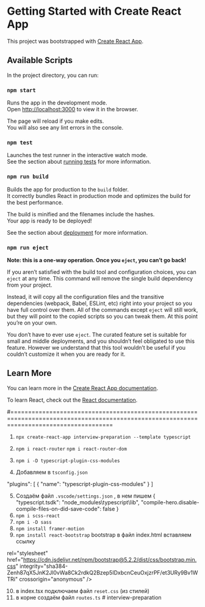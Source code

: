 # Getting Started with Create React App

This project was bootstrapped with [Create React App](https://github.com/facebook/create-react-app).

## Available Scripts

In the project directory, you can run:

### `npm start`

Runs the app in the development mode.\
Open [http://localhost:3000](http://localhost:3000) to view it in the browser.

The page will reload if you make edits.\
You will also see any lint errors in the console.

### `npm test`

Launches the test runner in the interactive watch mode.\
See the section about [running tests](https://facebook.github.io/create-react-app/docs/running-tests) for more information.

### `npm run build`

Builds the app for production to the `build` folder.\
It correctly bundles React in production mode and optimizes the build for the best performance.

The build is minified and the filenames include the hashes.\
Your app is ready to be deployed!

See the section about [deployment](https://facebook.github.io/create-react-app/docs/deployment) for more information.

### `npm run eject`

**Note: this is a one-way operation. Once you `eject`, you can’t go back!**

If you aren’t satisfied with the build tool and configuration choices, you can `eject` at any time. This command will remove the single build dependency from your project.

Instead, it will copy all the configuration files and the transitive dependencies (webpack, Babel, ESLint, etc) right into your project so you have full control over them. All of the commands except `eject` will still work, but they will point to the copied scripts so you can tweak them. At this point you’re on your own.

You don’t have to ever use `eject`. The curated feature set is suitable for small and middle deployments, and you shouldn’t feel obligated to use this feature. However we understand that this tool wouldn’t be useful if you couldn’t customize it when you are ready for it.

## Learn More

You can learn more in the [Create React App documentation](https://facebook.github.io/create-react-app/docs/getting-started).

To learn React, check out the [React documentation](https://reactjs.org/).

#=========================================================================================================================================

1. `npx create-react-app interview-preparation --template typescript`
2. `npm i react-router` `npm i react-router-dom`
3. `npm i -D typescript-plugin-css-modules`

4. Добавляем в `tsconfig.json`

"plugins": [
{
"name": "typescript-plugin-css-modules"
}
]

5. Создаём файл `.vscode/settings.json` , в нем пишем
   {
   "typescript.tsdk": "node_modules\\typescript\\lib",
   "compile-hero.disable-compile-files-on-did-save-code": false
   }
6. `npm i scss-react`
7. `npm i -D sass`
8. `npm install framer-motion`
9. `npm install react-bootstrap` bootstrap в файл index.html вставляем ссылку

 <link

rel="stylesheet"
href="https://cdn.jsdelivr.net/npm/bootstrap@5.2.2/dist/css/bootstrap.min.css"
integrity="sha384-Zenh87qX5JnK2Jl0vWa8Ck2rdkQ2Bzep5IDxbcnCeuOxjzrPF/et3URy9Bv1WTRi"
crossorigin="anonymous"
/>

10. в index.tsx подключаем файл `reset.css` (из стилей)
11. в корне создаём файл `routes.ts`
#   i n t e r v i e w - p r e p a r a t i o n  
 
